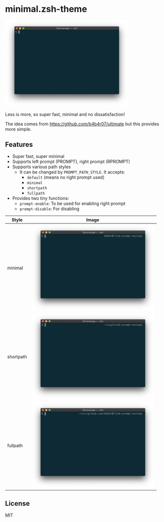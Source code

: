 # minimal.zsh-theme

<img src="screenshots/default.png" width="400">

Less is more, so super fast, minimal and no dissatisfaction!

The idea comes from https://github.com/b4b4r07/ultimate but this provides more simple.

## Features

- Super fast, super minimal
- Supports left prompt (PROMPT), right prompt (RPROMPT)
- Supports various path styles
  - It can be changed by `PROMPT_PATH_STYLE`. It accepts:
    - `default` (means no right prompt used)
    - `minimal`
    - `shortpath`
    - `fullpath`
- Provides two tiny functions:
  - `prompt-enable`: To be used for enabling right prompt
  - `prompt-disable`: For disabling

| Style | Image |
|---|---|
| minimal | <img src="screenshots/minimal.png" width="400"> |
| shortpath | <img src="screenshots/shortpath.png" width="400"> |
| fullpath | <img src="screenshots/fullpath.png" width="400"> |

## License

MIT

